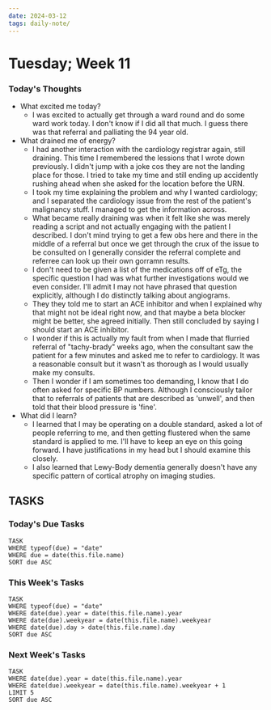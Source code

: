```yaml
---
date: 2024-03-12
tags: daily-note/
---
```


#  Tuesday; Week  11



### Today's Thoughts

- What excited me today?
	- I was excited to actually get through a ward round and do some ward work today. I don't know if I did all that much. I guess there was that referral and palliating the 94 year old. 
- What drained me of energy?
	- I had another interaction with the cardiology registrar again, still draining. This time I remembered the lessions that I wrote down previously. I didn't jump with a joke cos they are not the landing place for those. I tried to take my time and still ending up accidently rushing ahead when she asked for the location before the URN. 
	- I took my time explaining the problem and why I wanted cardiology; and I separated the cardiology issue from the rest of the patient's malignancy stuff. I managed to get the information across. 
	- What became really draining was when it felt like she was merely reading a script and not actually engaging with the patient I described. I don't mind trying to get a few obs here and there in the middle of a referral but once we get through the crux of the issue to be consulted on I generally consider the referral complete and referree can look up their own gorramn results. 
	- I don't need to be given a list of the medications off of eTg, the specific question I had was what further investigations would we even consider. I'll admit I may not have phrased that question explicitly, although I do distinctly talking about angiograms. 
	- They they told me to start an ACE inhibitor and when I explained why that might not be ideal right now, and that maybe a beta blocker might be better, she agreed initially. Then still concluded by saying I should start an ACE inhibitor. 
	- I wonder if this is actually my fault from when I made that flurried referral of "tachy-brady" weeks ago, when the consultant saw the patient for a few minutes and asked me to refer to cardiology. It was a reasonable consult but it wasn't as thorough as I would usually make my consults. 
	- Then I wonder if I am sometimes too demanding, I know that I do often asked for specific BP numbers. Although I consciously tailor that to referrals of patients that are described as 'unwell', and then told that their blood pressure is 'fine'. 
- What did I learn?
	- I learned that I may be operating on a double standard, asked a lot of people referring to me, and then getting flustered when the same standard is applied to me. I'll have to keep an eye on this going forward. I have justifications in my head but I should examine this closely. 
	- I also learned that Lewy-Body dementia generally doesn't have any specific pattern of cortical atrophy on imaging studies. 

## TASKS



### Today's Due Tasks
```dataview
TASK 
WHERE typeof(due) = "date"
WHERE due = date(this.file.name)
SORT due ASC
```

### This Week's Tasks
```dataview
TASK 
WHERE typeof(due) = "date"
WHERE date(due).year = date(this.file.name).year
WHERE date(due).weekyear = date(this.file.name).weekyear
WHERE date(due).day > date(this.file.name).day
SORT due ASC
```

### Next Week's Tasks
```dataview
TASK 
WHERE date(due).year = date(this.file.name).year
WHERE date(due).weekyear = date(this.file.name).weekyear + 1
LIMIT 5
SORT due ASC
```